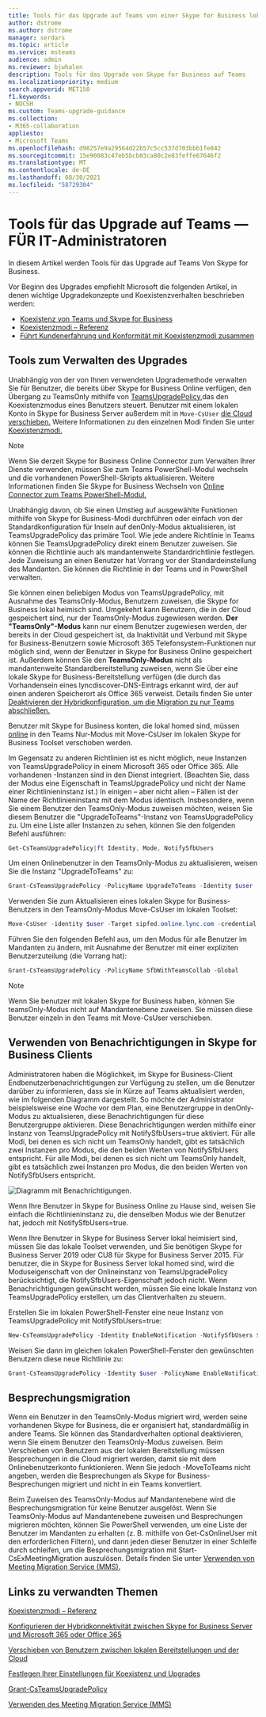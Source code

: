 ```yaml
---
title: Tools für das Upgrade auf Teams von einer Skype for Business lokalen Bereitstellung
author: dstrome
ms.author: dstrome
manager: serdars
ms.topic: article
ms.service: msteams
audience: admin
ms.reviewer: bjwhalen
description: Tools für das Upgrade von Skype for Business auf Teams
ms.localizationpriority: medium
search.appverid: MET150
f1.keywords:
- NOCSH
ms.custom: Teams-upgrade-guidance
ms.collection:
- M365-collaboration
appliesto:
- Microsoft Teams
ms.openlocfilehash: d98257e9a29564d22b57c5cc537d703bbb1fe842
ms.sourcegitcommit: 15e90083c47eb5bcb03ca80c2e83feffe67646f2
ms.translationtype: MT
ms.contentlocale: de-DE
ms.lasthandoff: 08/30/2021
ms.locfileid: "58729304"
---
```

# <a name="tools-for-upgrading-to-teams-mdash-for-it-administrators"></a>Tools für das Upgrade auf Teams &mdash; FÜR IT-Administratoren

In diesem Artikel werden Tools für das Upgrade auf Teams Von Skype for Business. 

Vor Beginn des Upgrades empfiehlt Microsoft die folgenden Artikel, in denen wichtige Upgradekonzepte und Koexistenzverhalten beschrieben werden:

- [Koexistenz von Teams und Skype for Business](teams-and-skypeforbusiness-coexistence-and-interoperability.md)
- [Koexistenzmodi – Referenz](migration-interop-guidance-for-teams-with-skype.md)
- [Führt Kundenerfahrung und Konformität mit Koexistenzmodi zusammen](teams-client-experience-and-conformance-to-coexistence-modes.md)

## <a name="tools-for-managing-the-upgrade"></a>Tools zum Verwalten des Upgrades

Unabhängig von der von Ihnen verwendeten Upgrademethode verwalten Sie für Benutzer, die bereits über Skype for Business Online verfügen, den Übergang zu TeamsOnly mithilfe von [TeamsUpgradePolicy,](/powershell/module/skype/grant-csteamsupgradepolicy?view=skype-ps)das den Koexistenzmodus eines Benutzers steuert. Benutzer mit einem lokalen Konto in Skype for Business Server außerdem mit in `Move-CsUser` [die Cloud verschieben.](/skypeforbusiness/hybrid/move-users-between-on-premises-and-cloud)  Weitere Informationen zu den einzelnen Modi finden Sie unter [Koexistenzmodi.](migration-interop-guidance-for-teams-with-skype.md)

> [!NOTE]
> Wenn Sie derzeit Skype for Business Online Connector zum Verwalten Ihrer Dienste verwenden, müssen Sie zum Teams PowerShell-Modul wechseln und die vorhandenen PowerShell-Skripts aktualisieren. Weitere Informationen finden Sie Skype for Business Wechseln von [Online Connector zum Teams PowerShell-Modul.](teams-powershell-move-from-sfbo.md)

Unabhängig davon, ob Sie einen Umstieg auf ausgewählte Funktionen mithilfe von Skype for Business-Modi durchführen oder einfach von der Standardkonfiguration für Inseln auf denOnly-Modus aktualisieren, ist TeamsUpgradePolicy das primäre Tool. Wie jede andere Richtlinie in Teams können Sie TeamsUpgradePolicy direkt einem Benutzer zuweisen. Sie können die Richtlinie auch als mandantenweite Standardrichtlinie festlegen. Jede Zuweisung an einen Benutzer hat Vorrang vor der Standardeinstellung des Mandanten.  Sie können die Richtlinie in der Teams und in PowerShell verwalten.

Sie können einen beliebigen Modus von TeamsUpgradePolicy, mit Ausnahme des TeamsOnly-Modus, Benutzern zuweisen, die Skype for Business lokal heimisch sind. Umgekehrt kann Benutzern, die in der Cloud gespeichert sind, nur der TeamsOnly-Modus zugewiesen werden. **Der "TeamsOnly"-Modus** kann nur einem Benutzer zugewiesen werden, der bereits in der Cloud gespeichert ist, da Inaktivität und Verbund mit Skype for Business-Benutzern sowie Microsoft 365 Telefonsystem-Funktionen nur möglich sind, wenn der Benutzer in Skype for Business Online gespeichert ist.  Außerdem können Sie den **TeamsOnly-Modus** nicht als mandantenweite Standardbereitstellung zuweisen, wenn Sie über eine lokale Skype for Business-Bereitstellung verfügen (die durch das Vorhandensein eines lyncdiscover-DNS-Eintrags erkannt wird, der auf einen anderen Speicherort als Office 365 verweist. Details finden Sie unter [Deaktivieren der Hybridkonfiguration, um die Migration zu nur Teams abschließen.](/SkypeForBusiness/hybrid/cloud-consolidation-disabling-hybrid)

Benutzer mit Skype for Business konten, die lokal homed sind, müssen [online](/SkypeForBusiness/hybrid/move-users-from-on-premises-to-teams) in den Teams Nur-Modus mit Move-CsUser im lokalen Skype for Business Toolset verschoben werden. 

Im Gegensatz zu anderen Richtlinien ist es nicht möglich, neue Instanzen von TeamsUpgradePolicy in einem Microsoft 365 oder Office 365. Alle vorhandenen -Instanzen sind in den Dienst integriert.  (Beachten Sie, dass der Modus eine Eigenschaft in TeamsUpgradePolicy und nicht der Name einer Richtlinieninstanz ist.) In einigen – aber nicht allen – Fällen ist der Name der Richtlinieninstanz mit dem Modus identisch. Insbesondere, wenn Sie einem Benutzer den TeamsOnly-Modus zuweisen möchten, weisen Sie diesem Benutzer die "UpgradeToTeams"-Instanz von TeamsUpgradePolicy zu. Um eine Liste aller Instanzen zu sehen, können Sie den folgenden Befehl ausführen:

```PowerShell
Get-CsTeamsUpgradePolicy|ft Identity, Mode, NotifySfbUsers
```

Um einen Onlinebenutzer in den TeamsOnly-Modus zu aktualisieren, weisen Sie die Instanz "UpgradeToTeams" zu: 

```PowerShell
Grant-CsTeamsUpgradePolicy -PolicyName UpgradeToTeams -Identity $user 
```

Verwenden Sie zum Aktualisieren eines lokalen Skype for Business-Benutzers in den TeamsOnly-Modus Move-CsUser im lokalen Toolset:

```PowerShell
Move-CsUser -identity $user -Target sipfed.online.lync.com -credential $cred
```

Führen Sie den folgenden Befehl aus, um den Modus für alle Benutzer im Mandanten zu ändern, mit Ausnahme der Benutzer mit einer expliziten Benutzerzuteilung (die Vorrang hat):

```PowerShell
Grant-CsTeamsUpgradePolicy -PolicyName SfbWithTeamsCollab -Global
```


>[!NOTE]
>Wenn Sie benutzer mit lokalen Skype for Business haben, können Sie teamsOnly-Modus nicht auf Mandantenebene zuweisen. Sie müssen diese Benutzer einzeln in den Teams mit Move-CsUser verschieben.


## <a name="using-notifications-in-skype-for-business-clients"></a>Verwenden von Benachrichtigungen in Skype for Business Clients

Administratoren haben die Möglichkeit, im Skype for Business-Client Endbenutzerbenachrichtigungen zur Verfügung zu stellen, um die Benutzer darüber zu informieren, dass sie in Kürze auf Teams aktualisiert werden, wie im folgenden Diagramm dargestellt. So möchte der Administrator beispielsweise eine Woche vor dem Plan, eine Benutzergruppe in denOnly-Modus zu aktualisieren, diese Benachrichtigungen für diese Benutzergruppe aktivieren. Diese Benachrichtigungen werden mithilfe einer Instanz von TeamsUpgradePolicy mit NotifySfbUsers=true aktiviert.  Für alle Modi, bei denen es sich nicht um TeamsOnly handelt, gibt es tatsächlich zwei Instanzen pro Modus, die den beiden Werten von NotifySfbUsers entspricht.  Für alle Modi, bei denen es sich nicht um TeamsOnly handelt, gibt es tatsächlich zwei Instanzen pro Modus, die den beiden Werten von NotifySfbUsers entspricht. 

![Diagramm mit Benachrichtigungen.](media/teams-upgrade-sfb-with-notifications.png)

Wenn Ihre Benutzer in Skype for Business Online zu Hause sind, weisen Sie einfach die Richtlinieninstanz zu, die denselben Modus wie der Benutzer hat, jedoch mit NotifySfbUsers=true. 

Wenn Ihre Benutzer in Skype for Business Server lokal heimisiert sind, müssen Sie das lokale Toolset verwenden, und Sie benötigen Skype for Business Server 2019 oder CU8 für Skype for Business Server 2015. Für benutzer, die in Skype for Business Server lokal homed sind, wird die Moduseigenschaft von der Onlineinstanz von TeamsUpgradePolicy berücksichtigt, die NotifySfbUsers-Eigenschaft jedoch nicht. Wenn Benachrichtigungen gewünscht werden, müssen Sie eine lokale Instanz von TeamsUpgradePolicy erstellen, um das Clientverhalten zu steuern. 

Erstellen Sie im lokalen PowerShell-Fenster eine neue Instanz von TeamsUpgradePolicy mit NotifySfbUsers=true:

```PowerShell
New-CsTeamsUpgradePolicy -Identity EnableNotification -NotifySfbUsers $true
```

Weisen Sie dann im gleichen lokalen PowerShell-Fenster den gewünschten Benutzern diese neue Richtlinie zu:

```PowerShell
Grant-CsTeamsUpgradePolicy -Identity $user -PolicyName EnableNotification
```

## <a name="meeting-migration"></a>Besprechungsmigration

Wenn ein Benutzer in den TeamsOnly-Modus migriert wird, werden seine vorhandenen Skype for Business, die er organisiert hat, standardmäßig in andere Teams. Sie können das Standardverhalten optional deaktivieren, wenn Sie einem Benutzer den TeamsOnly-Modus zuweisen. Beim Verschieben von Benutzern aus der lokalen Bereitstellung müssen Besprechungen in die Cloud migriert werden, damit sie mit dem Onlinebenutzerkonto funktionieren. Wenn Sie jedoch -MoveToTeams nicht angeben, werden die Besprechungen als Skype for Business-Besprechungen migriert und nicht in ein Teams konvertiert. 

Beim Zuweisen des TeamsOnly-Modus auf Mandantenebene wird die Besprechungsmigration für keine Benutzer ausgelöst. Wenn Sie TeamsOnly-Modus auf Mandantenebene zuweisen und Besprechungen migrieren möchten, können Sie PowerShell verwenden, um eine Liste der Benutzer im Mandanten zu erhalten (z. B. mithilfe von Get-CsOnlineUser mit den erforderlichen Filtern), und dann jeden dieser Benutzer in einer Schleife durch schleifen, um die Besprechungsmigration mit Start-CsExMeetingMigration auszulösen. Details finden Sie unter [Verwenden von Meeting Migration Service (MMS).](/skypeforbusiness/audio-conferencing-in-office-365/setting-up-the-meeting-migration-service-mms)



## <a name="related-links"></a>Links zu verwandten Themen

[Koexistenzmodi – Referenz](migration-interop-guidance-for-teams-with-skype.md) 

[Konfigurieren der Hybridkonnektivität zwischen Skype for Business Server und Microsoft 365 oder Office 365](/SkypeForBusiness/hybrid/configure-hybrid-connectivity)

[Verschieben von Benutzern zwischen lokalen Bereitstellungen und der Cloud](/SkypeForBusiness/hybrid/move-users-between-on-premises-and-cloud)

[Festlegen Ihrer Einstellungen für Koexistenz und Upgrades](setting-your-coexistence-and-upgrade-settings.md)

[Grant-CsTeamsUpgradePolicy](/powershell/module/skype/grant-csteamsupgradepolicy?view=skype-ps)

[Verwenden des Meeting Migration Service (MMS)](/skypeforbusiness/audio-conferencing-in-office-365/setting-up-the-meeting-migration-service-mms)
